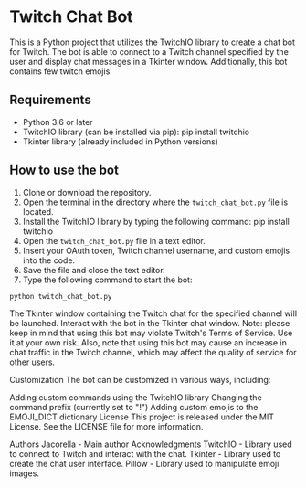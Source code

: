 # Twitch Chat Bot

This is a Python project that utilizes the TwitchIO library to create a chat bot for Twitch. The bot is able to connect to a Twitch channel specified by the user and display chat messages in a Tkinter window. Additionally, this bot contains few twitch emojis

## Requirements

- Python 3.6 or later
- TwitchIO library (can be installed via pip):  pip install twitchio
- Tkinter library (already included in Python versions)

## How to use the bot

1. Clone or download the repository.
2. Open the terminal in the directory where the `twitch_chat_bot.py` file is located.
3. Install the TwitchIO library by typing the following command: pip install twitchio
4. Open the `twitch_chat_bot.py` file in a text editor.
5. Insert your OAuth token, Twitch channel username, and custom emojis into the code.
6. Save the file and close the text editor.
7. Type the following command to start the bot:

```
python twitch_chat_bot.py
```

The Tkinter window containing the Twitch chat for the specified channel will be launched.
Interact with the bot in the Tkinter chat window.
Note: please keep in mind that using this bot may violate Twitch's Terms of Service. Use it at your own risk. Also, note that using this bot may cause an increase in chat traffic in the Twitch channel, which may affect the quality of service for other users.

Customization
The bot can be customized in various ways, including:

Adding custom commands using the TwitchIO library
Changing the command prefix (currently set to "!")
Adding custom emojis to the EMOJI_DICT dictionary
License
This project is released under the MIT License. See the LICENSE file for more information.

Authors
Jacorella - Main author
Acknowledgments
TwitchIO - Library used to connect to Twitch and interact with the chat.
Tkinter - Library used to create the chat user interface.
Pillow - Library used to manipulate emoji images.
